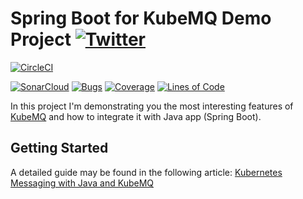 # Spring Boot for KubeMQ Demo Project [![Twitter](https://img.shields.io/twitter/follow/piotr_minkowski.svg?style=social&logo=twitter&label=Follow%20Me)](https://twitter.com/piotr_minkowski)

[![CircleCI](https://circleci.com/gh/piomin/sample-java-kubemq.svg?style=svg)](https://circleci.com/gh/piomin/sample-java-kubemq)

[![SonarCloud](https://sonarcloud.io/images/project_badges/sonarcloud-black.svg)](https://sonarcloud.io/dashboard?id=piomin_sample-java-kubemq)
[![Bugs](https://sonarcloud.io/api/project_badges/measure?project=piomin_sample-java-kubemq&metric=bugs)](https://sonarcloud.io/dashboard?id=piomin_sample-java-kubemq)
[![Coverage](https://sonarcloud.io/api/project_badges/measure?project=piomin_sample-java-kubemq&metric=coverage)](https://sonarcloud.io/dashboard?id=piomin_sample-java-kubemq)
[![Lines of Code](https://sonarcloud.io/api/project_badges/measure?project=piomin_sample-java-kubemq&metric=ncloc)](https://sonarcloud.io/dashboard?id=piomin_sample-java-kubemq)

In this project I'm demonstrating you the most interesting features of [KubeMQ](https://kubemq.io/) and how to integrate it with Java app (Spring Boot).

## Getting Started 
A detailed guide may be found in the following article: [Kubernetes Messaging with Java and KubeMQ](https://piotrminkowski.com/2020/01/17/kubernetes-messaging-with-java-and-kubemq/)